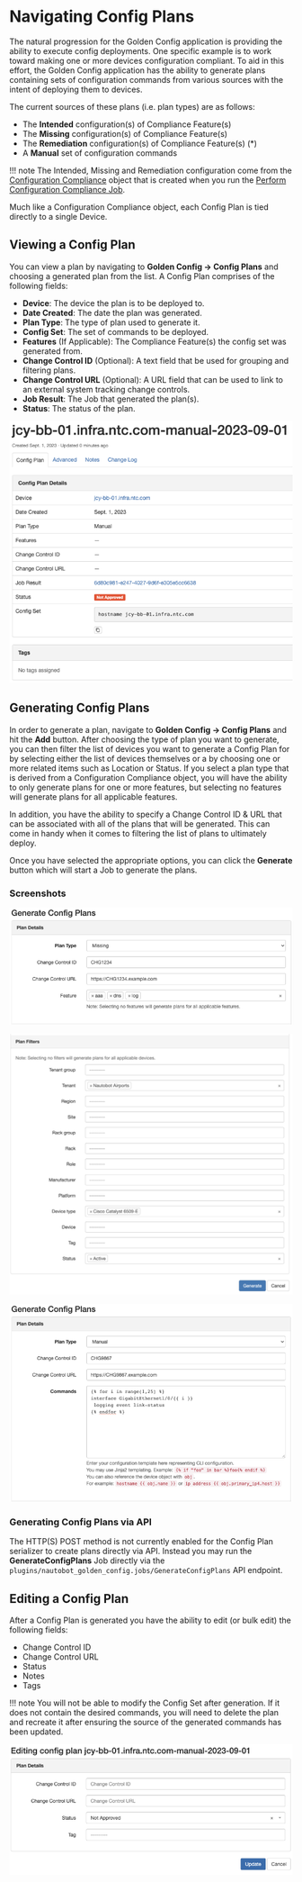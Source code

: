 # Navigating Config Plans

The natural progression for the Golden Config application is providing the ability to execute config deployments. One specific example is to work toward making one or more devices configuration compliant. To aid in this effort, the Golden Config application has the ability to generate plans containing sets of configuration commands from various sources with the intent of deploying them to devices.

The current sources of these plans (i.e. plan types) are as follows:

- The **Intended** configuration(s) of Compliance Feature(s)
- The **Missing** configuration(s) of Compliance Feature(s)
- The **Remediation** configuration(s) of Compliance Feature(s) (*)
- A **Manual** set of configuration commands

!!! note
    The Intended, Missing and Remediation configuration come from the [Configuration Compliance](./app_feature_compliance.md#compliance-details-view) object that is created when you run the [Perform Configuration Compliance Job](./app_feature_compliance.md#starting-a-compliance-job).

Much like a Configuration Compliance object, each Config Plan is tied directly to a single Device.

## Viewing a Config Plan

You can view a plan by navigating to **Golden Config -> Config Plans** and choosing a generated plan from the list. A Config Plan comprises of the following fields:

- **Device**: The device the plan is to be deployed to.
- **Date Created**: The date the plan was generated.
- **Plan Type**: The type of plan used to generate it.
- **Config Set**: The set of commands to be deployed.
- **Features** (If Applicable): The Compliance Feature(s) the config set was generated from.
- **Change Control ID** (Optional): A text field that be used for grouping and filtering plans.
- **Change Control URL** (Optional): A URL field that can be used to link to an external system tracking change controls.
- **Job Result**: The Job that generated the plan(s).
- **Status**: The status of the plan.

![Config Plan View](../images/config_plan-view.png)

## Generating Config Plans

In order to generate a plan, navigate to **Golden Config -> Config Plans** and hit the **Add** button. After choosing the type of plan you want to generate, you can then filter the list of devices you want to generate a Config Plan for by selecting either the list of devices themselves or a by choosing one or more related items such as Location or Status. If you select a plan type that is derived from a Configuration Compliance object, you will have the ability to only generate plans for one or more features, but selecting no features will generate plans for all applicable features.

In addition, you have the ability to specify a Change Control ID & URL that can be associated with all of the plans that will be generated. This can come in handy when it comes to filtering the list of plans to ultimately deploy.

Once you have selected the appropriate options, you can click the **Generate** button which will start a Job to generate the plans.

### Screenshots

![Config Plan Generate Missing](../images/config_plan-generate-missing.png)

![Config Plan Generate Filters](../images/config_plan-generate-filters.png)

![Config Plan Generate Manual](../images/config_plan-generate-manual.png)

### Generating Config Plans via API

The HTTP(S) POST method is not currently enabled for the Config Plan serializer to create plans directly via API. Instead you may run the **GenerateConfigPlans** Job directly via the `plugins/nautobot_golden_config.jobs/GenerateConfigPlans` API endpoint.

## Editing a Config Plan

After a Config Plan is generated you have the ability to edit (or bulk edit) the following fields:

- Change Control ID
- Change Control URL
- Status
- Notes
- Tags

!!! note
    You will not be able to modify the Config Set after generation. If it does not contain the desired commands, you will need to delete the plan and recreate it after ensuring the source of the generated commands has been updated.

![Config Plan Edit](../images/config_plan-edit.png)
